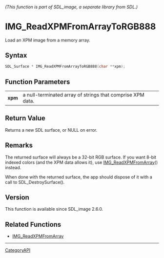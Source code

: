 ###### (This function is part of SDL_image, a separate library from SDL.)
# IMG_ReadXPMFromArrayToRGB888

Load an XPM image from a memory array.

## Syntax

```c
SDL_Surface * IMG_ReadXPMFromArrayToRGB888(char **xpm);

```

## Function Parameters

|             |                                                            |
| ----------- | ---------------------------------------------------------- |
| **xpm**     | a null-terminated array of strings that comprise XPM data. |

## Return Value

Returns a new SDL surface, or NULL on error.

## Remarks

The returned surface will always be a 32-bit RGB surface. If you want 8-bit
indexed colors (and the XPM data allows it), use
[IMG_ReadXPMFromArray](IMG_ReadXPMFromArray)() instead.

When done with the returned surface, the app should dispose of it with a
call to SDL_DestroySurface().

## Version

This function is available since SDL_image 2.6.0.

## Related Functions

* [IMG_ReadXPMFromArray](IMG_ReadXPMFromArray)

----
[CategoryAPI](CategoryAPI)

